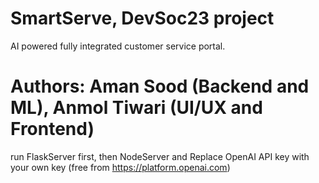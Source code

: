 # SmartServe, DevSoc23 project
AI powered fully integrated customer service portal.
# Authors: Aman Sood (Backend and ML), Anmol Tiwari (UI/UX and Frontend)
run FlaskServer first, then NodeServer
and Replace OpenAI API key with your own key (free from https://platform.openai.com)
